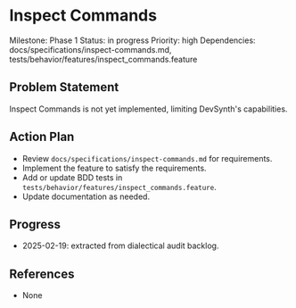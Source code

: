 # Inspect Commands
Milestone: Phase 1
Status: in progress
Priority: high
Dependencies: docs/specifications/inspect-commands.md, tests/behavior/features/inspect_commands.feature

## Problem Statement
Inspect Commands is not yet implemented, limiting DevSynth's capabilities.


## Action Plan
- Review `docs/specifications/inspect-commands.md` for requirements.
- Implement the feature to satisfy the requirements.
- Add or update BDD tests in `tests/behavior/features/inspect_commands.feature`.
- Update documentation as needed.

## Progress
- 2025-02-19: extracted from dialectical audit backlog.

## References
- None
